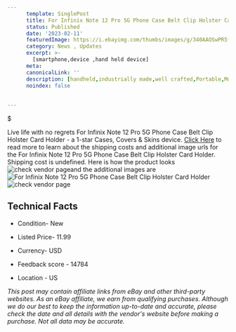 ```yaml
---
      template: SinglePost
      title: For Infinix Note 12 Pro 5G Phone Case Belt Clip Holster Card Holder
      status: Published
      date: '2023-02-11'
      featuredImage: https://i.ebayimg.com/thumbs/images/g/340AAOSwPR5faD2m/s-l225.jpg
      category: News , Updates
      excerpt: >-
        [smartphone,device ,hand held device]
      meta:
      canonicalLink: ''
      description: [handheld,industrially made,well crafted,Portable,Mobile,Compact,Convenient,Lightweight,Maneuverable,Man-portable,Miniature,Carriable,Hand-held,Light,Holdable,Transportable,Mobile device,Pocket-sized,On-the-go,Wireless,Cordless,Compact size,Convenient size, smartphone,device ,hand held device]
      noindex: false
      
        
---
```

$

Live life with no regrets For Infinix Note 12 Pro 5G Phone Case Belt Clip Holster Card Holder - a 1-star Cases, Covers & Skins device. [Click Here](https://www.ebay.com/itm/334511084598?hash=item4de26a1436%3Ag%3A340AAOSwPR5faD2m&mkevt=1&mkcid=1&mkrid=711-53200-19255-0&campid=%253CePNCampaignId%253E&customid=%253CreferenceId%253E&toolid=10049) to read more to learn about the shipping costs and additional image urls for the For Infinix Note 12 Pro 5G Phone Case Belt Clip Holster Card Holder. Shipping cost is undefined. Here is how the product looks ![check vendor page](https://i.ebayimg.com/thumbs/images/g/340AAOSwPR5faD2m/s-l225.jpg)and the additional images are![For Infinix Note 12 Pro 5G Phone Case Belt Clip Holster Card Holder](https://i.ebayimg.com/images/g/340AAOSwPR5faD2m/s-l225.jpg)![check vendor page](https://origin-galleryplus.ebayimg.com/ws/web/334511084598_2_0_1/225x225.jpg,https://origin-galleryplus.ebayimg.com/ws/web/334511084598_3_0_1/225x225.jpg,https://origin-galleryplus.ebayimg.com/ws/web/334511084598_4_0_1/225x225.jpg,https://origin-galleryplus.ebayimg.com/ws/web/334511084598_5_0_1/225x225.jpg,https://origin-galleryplus.ebayimg.com/ws/web/334511084598_6_0_1/225x225.jpg,https://origin-galleryplus.ebayimg.com/ws/web/334511084598_7_0_1/225x225.jpg,https://origin-galleryplus.ebayimg.com/ws/web/334511084598_8_0_1/225x225.jpg)



 ## Technical Facts 



     
      

 - Condition- New 


      

 - Listed Price- 11.99 


      

 - Currency- USD 


      

 - Feedback score - 14784 


      

 - Location - US 


      
      

 *_This post may contain affiliate links from eBay and other third-party websites. As an eBay affiliate, we earn from qualifying purchases. Although we do our best to keep the information up-to-date and accurate, please check the date and all details with the vendor's website before making a purchase. Not all data may be accurate._*






